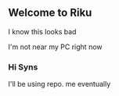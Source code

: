 ## Welcome to Riku

I know this looks bad

I'm not near my PC right now

### Hi Syns

I'll be using repo. me eventually
